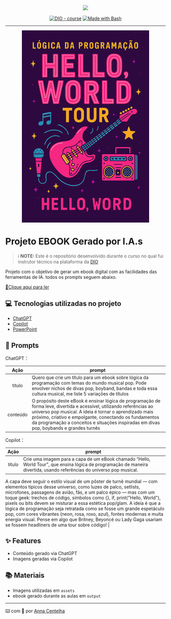 <p align="center">
    <img width="100" src=".github/assets/capa.png">
</p>


<p align="center">
<a href="https://dio.me/"><img src="https://img.shields.io/badge/DIO-Course-28DA77?logo=youtube" alt="DIO - course"></a>
<a href="https://www.gnu.org/software/bash/" title="Go to Bash homepage"><img src="https://img.shields.io/badge/Prompt-Project-blue?logo=gnu-bash&amp;logoColor=white" alt="Made with Bash"></a></p>

-------


<p align="center">
<img 
    src="./assets/capa.png"
    width="400"  
/>
</p>

# Projeto EBOOK Gerado por I.A.s


 > ℹ️ **NOTE:** Este é o repositório desenvolvido durante o curso no qual fui instrutor técnico na plataforma da [DIO](https://dio.me)

Projeto com o objetivo de gerar um ebook digital com as facilidades das ferramentas de IA. todos os prompts
seguem abaixo.

<a href="https://github.com/felipeAguiarCode/prompts-recipe-to-create-a-ebook/blob/main/output/ebook%20-%20css%20jedi%20output.pdf" title="View PDF now"> 📕Clique aqui para ler</a>

## 💻 Tecnologias utilizadas no projeto

- [ChatGPT](https://chat.openai.com/) 
- [Copilot](https://copilot.microsoft.com/)
- [PowerPoint](https://www.microsoft.com/en/microsoft-365/powerpoint)

## 🧠 Prompts


ChatGPT：

|   Ação   | prompt                                                                                                                                                                                                                                                                         |
| :------: | ------------------------------------------------------------------------------------------------------------------------------------------------------------------------------------------------------------------------------------------------------------------------------ |
|  título  |Quero que crie um título para um ebook sobre lógica da programação com temas do mundo musical pop. Pode envolver nichos de divas pop, boyband, bandas e toda essa cultura musical, me liste 5 variações de títulos                                                        |
| conteúdo | O propósito deste eBook é ensinar lógica de programação de forma leve, divertida e acessível, utilizando referências ao universo pop musical. A ideia é tornar o aprendizado mais próximo, criativo e empolgante, conectando os fundamentos da programação a conceitos e situações inspiradas em divas pop, boybands e grandes turnês |


Copilot：

|  Ação  | prompt                                                                                 |
| :----: | -------------------------------------------------------------------------------------- |
| título | Crie uma imagem para a capa de um eBook chamado “Hello, World Tour”, que ensina lógica de programação de maneira divertida, usando referências do universo pop musical.
A capa deve seguir o estilo visual de um pôster de turnê mundial — com elementos típicos desse universo, como luzes de palco, setlists, microfones, passagens de avião, fãs, e um palco épico — mas com um toque geek: trechos de código, símbolos como {}, if, print("Hello, World"), pixels ou bits devem se misturar a essa estética pop/glam. 
A ideia é que a lógica de programação seja retratada como se fosse um grande espetáculo pop, com cores vibrantes (neon, rosa, roxo, azul), fontes modernas e muita energia visual. Pense em algo que Britney, Beyoncé ou Lady Gaga usariam se fossem headliners de uma tour sobre código! |

## ✨ Features

- Conteúdo gerado via ChatGPT
- Imagens geradas via Copilot

## 📚 Materiais

- Imagens utilizadas em `assets`
- ebook gerado durante as aulas em `output`

---

⌨️ com 💜 por [Anna Centelha](https://github.com/anna-centelha)
